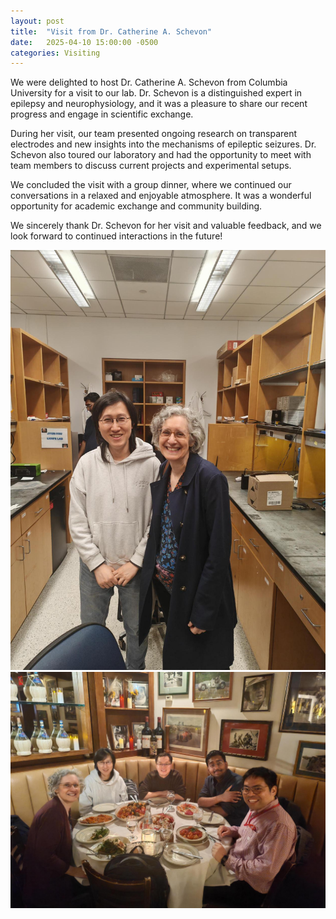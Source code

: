 ```yaml
---
layout: post
title:  "Visit from Dr. Catherine A. Schevon"
date:   2025-04-10 15:00:00 -0500
categories: Visiting
---
```

We were delighted to host Dr. Catherine A. Schevon from Columbia University for a visit to our lab. Dr. Schevon is a distinguished expert in epilepsy and neurophysiology, and it was a pleasure to share our recent progress and engage in scientific exchange.  

During her visit, our team presented ongoing research on transparent electrodes and new insights into the mechanisms of epileptic seizures. Dr. Schevon also toured our laboratory and had the opportunity to meet with team members to discuss current projects and experimental setups.  

We concluded the visit with a group dinner, where we continued our conversations in a relaxed and enjoyable atmosphere. It was a wonderful opportunity for academic exchange and community building.  

We sincerely thank Dr. Schevon for her visit and valuable feedback, and we look forward to continued interactions in the future!  

![Lab Image](jpgs/p-20250410-lab.jpeg)  
![Lab Image](jpgs/p-20250410-dinner.jpeg)  



